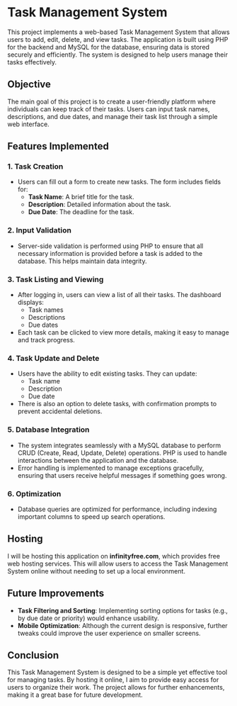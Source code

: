 # Task Management System

This project implements a web-based Task Management System that allows users to add, edit, delete, and view tasks. The application is built using PHP for the backend and MySQL for the database, ensuring data is stored securely and efficiently. The system is designed to help users manage their tasks effectively.

## Objective

The main goal of this project is to create a user-friendly platform where individuals can keep track of their tasks. Users can input task names, descriptions, and due dates, and manage their task list through a simple web interface.

## Features Implemented

### 1. **Task Creation**
- Users can fill out a form to create new tasks. The form includes fields for:
  - **Task Name**: A brief title for the task.
  - **Description**: Detailed information about the task.
  - **Due Date**: The deadline for the task.

### 2. **Input Validation**
- Server-side validation is performed using PHP to ensure that all necessary information is provided before a task is added to the database. This helps maintain data integrity.

### 3. **Task Listing and Viewing**
- After logging in, users can view a list of all their tasks. The dashboard displays:
  - Task names
  - Descriptions
  - Due dates
- Each task can be clicked to view more details, making it easy to manage and track progress.

### 4. **Task Update and Delete**
- Users have the ability to edit existing tasks. They can update:
  - Task name
  - Description
  - Due date
- There is also an option to delete tasks, with confirmation prompts to prevent accidental deletions.

### 5. **Database Integration**
- The system integrates seamlessly with a MySQL database to perform CRUD (Create, Read, Update, Delete) operations. PHP is used to handle interactions between the application and the database.
- Error handling is implemented to manage exceptions gracefully, ensuring that users receive helpful messages if something goes wrong.

### 6. **Optimization**
- Database queries are optimized for performance, including indexing important columns to speed up search operations.

## Hosting

I will be hosting this application on **infinityfree.com**, which provides free web hosting services. This will allow users to access the Task Management System online without needing to set up a local environment. 


## Future Improvements

- **Task Filtering and Sorting**: Implementing sorting options for tasks (e.g., by due date or priority) would enhance usability.
- **Mobile Optimization**: Although the current design is responsive, further tweaks could improve the user experience on smaller screens.

## Conclusion

This Task Management System is designed to be a simple yet effective tool for managing tasks. By hosting it online, I aim to provide easy access for users to organize their work. The project allows for further enhancements, making it a great base for future development.
